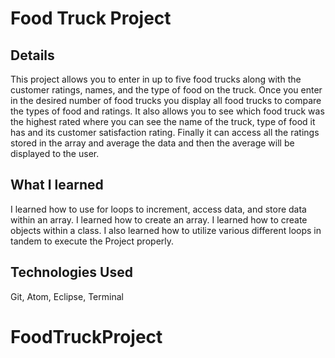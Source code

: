 # Food Truck Project

## Details
This project allows you to enter in up to five food trucks along with the customer
ratings, names, and the type of food on the truck. Once you enter in the desired
number of food trucks you display all food trucks to compare the types of food and
ratings. It also allows you to see which food truck was the highest rated where
you can see the name of the truck, type of food it has and its customer satisfaction
rating. Finally it can access all the ratings stored in the array and average the data
and then the average will be displayed to the user.
## What I learned
I learned how to use for loops to increment, access data, and store data within an array. I learned how to create an array. I learned how to create objects within a class. I also learned
how to utilize various different loops in tandem to execute the Project properly.
## Technologies Used
Git, Atom, Eclipse, Terminal
# FoodTruckProject
